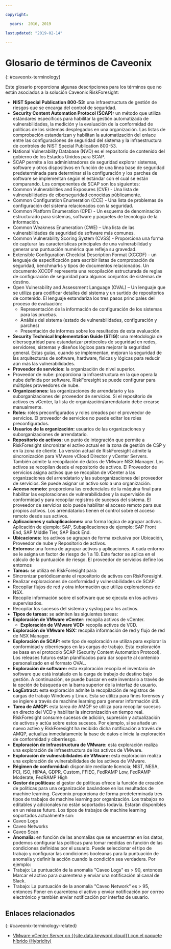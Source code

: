 ```yaml
---

copyright:

  years:  2016, 2019

lastupdated: "2019-02-14"

---
```


# Glosario de términos de Caveonix
{: #caveonix-terminology}

Este glosario proporciona algunas descripciones para los términos que no están asociados a la solución Caveonix RiskForesight:

-	**NIST Special Publication 800-53:** una infraestructura de gestión de riesgos que se encarga del control de seguridad.
-	**Security Content Automation Protocol (SCAP):** un método que utiliza estándares específicos para habilitar la gestión automatizada de vulnerabilidades, la medición y la evaluación de la conformidad de políticas de los sistemas desplegados en una organización. Las listas de comprobación estandarizan y habilitan la automatización del enlace entre las configuraciones de seguridad del sistema y la infraestructura de controles de NIST Special Publication 800-53.
  - National Vulnerability Database (NVD) es el repositorio de contenido del gobierno de los Estados Unidos para SCAP.
  -	SCAP permite a los administradores de seguridad explorar sistemas, software y otros dispositivos en función de una línea base de seguridad predeterminada para determinar si la configuración y los parches de software se implementan según el estándar con el cual se están comparando.
  Los componentes de SCAP son los siguientes:
  -	Common Vulnerabilities and Exposures (CVE) - Una lista de vulnerabilidades de ciberseguridad conocidas públicamente.
  -	Common Configuration Enumeration (CCE) - Una lista de problemas de configuración del sistema relacionados con la seguridad.
  -	Common Platform Enumeration (CPE) - Un esquema de denominación estructurado para sistemas, software y paquetes de tecnología de la información.
  -	Common Weakness Enumeration (CWE) – Una lista de las vulnerabilidades de seguridad de software más comunes.
  -	Common Vulnerability Scoring System (CVSS) - Proporciona una forma de capturar las características principales de una vulnerabilidad y generar una puntuación numérica que refleja su gravedad.
  -	Extensible Configuration Checklist Description Format (XCCDF) - un lenguaje de especificación para escribir listas de comprobación de seguridad, benchmarks y tipos de documentos relacionados. Un documento XCCDF representa una recopilación estructurada de reglas de configuración de seguridad para algunos conjuntos de sistemas de destino.
  -	Open Vulnerability and Assessment Language (OVAL) – Un lenguaje que se utiliza para codificar detalles del sistema y un surtido de repositorios de contenido. El lenguaje estandariza los tres pasos principales del proceso de evaluación:
      - Representación de la información de configuración de los sistemas para las pruebas.
      -	Análisis del sistema (estado de vulnerabilidades, configuración y parches)
      -	Presentación de informes sobre los resultados de esta evaluación.
-	**Security Technical Implementation Guide (STIG):** una metodología de ciberseguridad para estandarizar protocolos de seguridad en redes, servidores, sistemas y diseños lógicos para mejorar la seguridad general. Estas guías, cuando se implementan, mejoran la seguridad de las arquitecturas de software, hardware, físicas y lógicas para reducir aún más las vulnerabilidades.
-	**Proveedor de servicios:** la organización de nivel superior.
-	Proveedor de nube: proporciona la infraestructura en la que opera la nube definida por software. RiskForesight se puede configurar para múltiples proveedores de nube.
-	**Organizaciones:** las organizaciones de arrendatario y las suborganizaciones del proveedor de servicios. Si el repositorio de activos es vCenter, la lista de organización/arrendatario debe crearse manualmente.
-	**Roles:** roles preconfigurados y roles creados por el proveedor de servicios. El proveedor de servicios no puede editar los roles preconfigurados.
-	**Usuarios de la organización:** usuarios de las organizaciones y suborganizaciones de arrendatario.
-	**Repositorio de activos:** un punto de integración que permite a RiskForesight sincronizar el activo actual en la zona de gestión de CSP y en la zona de cliente. La versión actual de RiskForesight admite la sincronización para VMware vCloud Director y vCenter Servers. También admite la recopilación de datos de VMware NSX Manager. Los activos se recopilan desde el repositorio de activos. El Proveedor de servicios asigna activos que se recopilan de vCenter a las organizaciones del arrendatario y las suborganizaciones del proveedor de servicios. Se puede asignar un activo solo a una organización.
-	**Acceso remoto:** proporciona las credenciales de la máquina final para habilitar las exploraciones de vulnerabilidades y la supervisión de conformidad y para recopilar registros de sucesos del sistema. El proveedor de servicios solo puede habilitar el acceso remoto para sus propios activos. Los arrendatarios tienen el control sobre el acceso remoto desde sus activos.
-	**Aplicaciones y subaplicaciones:** una forma lógica de agrupar activos. Aplicación de ejemplo: SAP, Subaplicaciones de ejemplo: SAP Front End, SAP Middle Tier, SAP Back End.
-	**Ubicaciones:** los activos se agrupan de forma exclusiva por Ubicación, Proveedor de nube y Repositorio de activos.
-	**Entornos:** una forma de agrupar activos y aplicaciones. A cada entorno se le asigna un factor de riesgo de 1 a 10. Este factor se aplica en el cálculo de la puntuación de riesgo. El proveedor de servicios define los entornos
-	**Tareas:** se utiliza en RiskForesight para:
  -	Sincronizar periódicamente el repositorio de activos con RiskForesight.
  -	Realizar exploraciones de conformidad y vulnerabilidades de SCAP.
  -	Recopilar flujos de red y otra información que utiliza exploraciones de NSX.
  -	Recopile información sobre el software que se ejecuta en los activos supervisados.
  -	Recopilar los sucesos del sistema y syslog para los activos.
-	**Tipos de tareas:** se admiten las siguientes tareas:
  -	**Exploración de VMware vCenter:** recopila activos de vCenter.
	- **Exploración de VMware VCD:** recopila activos de VCD.
  -	**Exploración de VMware NSX:** recopila información de red y flujo de red de NSX Manager.
  - **Exploración de SCAP:** este tipo de exploración se utiliza para explorar la conformidad y ciberriesgos en las cargas de trabajo. Esta exploración se basa en el protocolo SCAP (Security Content Automation Protocol). Los releases futuros están planificados para dar soporte al contenido personalizado en el formato OVAL.
  - **Exploración de software:** esta exploración recopila el inventario de software que está instalado en la carga de trabajo de destino bajo gestión. A continuación, se puede buscar en este inventario a través de la opción de búsqueda en la barra superior de la interfaz de usuario.
  - **LogExtract:** esta exploración admite la recopilación de registros de cargas de trabajo Windows y Linux. Esta se utiliza para fines forenses y se ingiere a través de machine learning para generar información útil.
  - **Tarea de AMQP:** esta tarea de AMQP se utiliza para recopilar sucesos en directo del VCD y habilitar la sincronización en tiempo real. RiskForesight consume sucesos de adición, supresión y actualización de activos y actúa sobre estos sucesos. Por ejemplo, si se añade un nuevo activo y RiskForesight ha recibido dicha notificación a través de AMQP, actualiza inmediatamente la base de datos e inicia la exploración de conformidad y ciberriesgo.
  - **Exploración de infraestructura de VMware:** esta exploración realiza una exploración de infraestructura de los activos de VMware.
  -	**Exploración de vulnerabilidades de VMware:** esta exploración realiza una exploración de vulnerabilidades de los activos de VMware.
-	**Régimen de conformidad:** disponible mediante licencia; NIST, NESA, PCI, ISO, HIPAA, GDPR, Custom, FFIEC, FedRAMP Low, FedRAMP Moderate, FedRAMP High
-	**Gestor de políticas:** el gestor de políticas ofrece la función de creación de políticas para una organización basándose en los resultados de machine learning. Caveonix proporciona de forma predeterminada tres tipos de trabajos de machine learning por organización. Los trabajos no editables y adicionales no están soportados todavía. Estarán disponibles en un release futuro. Los tipos de trabajos de machine learning soportados actualmente son:
  -	Caveo Logs
  -	Caveo Networks
  -	Caveo Scan
-	**Anomalía:** en función de las anomalías que se encuentran en los datos, podemos configurar las políticas para tomar medidas en función de las condiciones definidas por el usuario. Puede seleccionar el tipo de trabajo y configurar las condiciones booleanas para la puntuación de anomalía y definir la acción cuando la condición sea verdadera. Por ejemplo:
  -	Trabajo: La puntuación de la anomalía "Caveo Logs" es > 90, entonces Marcar el activo para cuarentena y enviar una notificación al canal de Slack.
  -	Trabajo: La puntuación de la anomalía "Caveo Network" es > 95, entonces Poner en cuarentena el activo y enviar notificación por correo electrónico y también enviar notificación por interfaz de usuario.

## Enlaces relacionados
{: #caveonix-terminology-related}

* [VMware vCenter Server on {{site.data.keyword.cloud}} con el paquete híbrido (Hybridity)](/docs/services/vmwaresolutions/archiref/vcs?topic=vmware-solutions-vcs-hybridity-intro)
